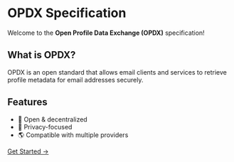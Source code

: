 # OPDX Specification

Welcome to the **Open Profile Data Exchange (OPDX)** specification!

## What is OPDX?
OPDX is an open standard that allows email clients and services to retrieve profile metadata for email addresses securely.

## Features
- 🚀 Open & decentralized
- 🔐 Privacy-focused
- 🌎 Compatible with multiple providers

[Get Started →](overview.md)
